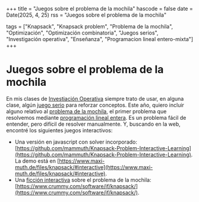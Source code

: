 +++
title = "Juegos sobre el problema de la mochila"
hascode = false
date = Date(2025, 4, 25)
rss = "Juegos sobre el problema de la mochila"

tags = ["Knapsack", "Knapsack problem", "Problema de la mochila", "Optimización", "Optimización combinatoria", "Juegos serios", "Investigación operativa", "Enseñanza", "Programacion lineal entero-mixta"]
+++

# Juegos sobre el problema de la mochila

En mis clases de [Investiación Operativa](https://es.wikipedia.org/wiki/Investigaci%C3%B3n_de_operaciones) siempre trato de usar, en alguna clase, algún [juego serio](https://es.wikipedia.org/wiki/Juego_serio) para reforzar conceptos. Este año, quiero incluir alguno relativo al [problema de la mochila](https://es.wikipedia.org/wiki/Problema_de_la_mochila), el primer problema que resolvemos mediante [programación lineal entera](https://es.wikipedia.org/wiki/Programaci%C3%B3n_en_enteros). Es un problema fácil de entender, pero difícil de resolver manualmente. Y, buscando en la web, encontré los siguientes juegos interactivos:

* Una versión en javascript con solver incorporado: [https://github.com/mammuth/Knapsack-Problem-Interactive-Learning](https://github.com/mammuth/Knapsack-Problem-Interactive-Learning). La demo está en [https://www.maxi-muth.de/files/knapsack/#interactive](https://www.maxi-muth.de/files/knapsack/#interactive).
* Una [ficción interactiva](https://iftechfoundation.org/) sobre el problema de la mochila: [https://www.crummy.com/software/if/knapsack/](https://www.crummy.com/software/if/knapsack/).